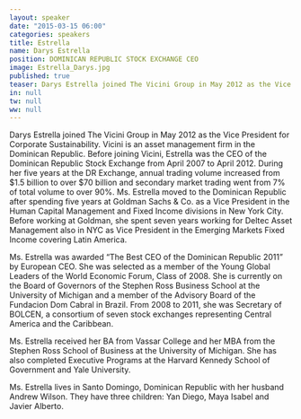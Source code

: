 ```yaml
---
layout: speaker
date: "2015-03-15 06:00"
categories: speakers
title: Estrella
name: Darys Estrella
position: DOMINICAN REPUBLIC STOCK EXCHANGE CEO
image: Estrella_Darys.jpg
published: true
teaser: Darys Estrella joined The Vicini Group in May 2012 as the Vice President for Corporate Sustainability.
in: null
tw: null
ww: null
---
```


Darys Estrella joined The Vicini Group in May 2012 as the Vice President for Corporate Sustainability. Vicini is an asset management firm in the Dominican Republic.  Before joining Vicini, Estrella was the CEO of the Dominican Republic Stock Exchange from April 2007 to April 2012.  During her five years at the DR Exchange, annual trading volume increased from $1.5 billion to over $70 billion and secondary market trading went from 7% of total volume to over 90%.  Ms. Estrella moved to the Dominican Republic after spending five years at Goldman Sachs & Co. as a Vice President in the Human Capital Management and Fixed Income divisions in New York City.  Before working at Goldman, she spent seven years working for Deltec Asset Management also in NYC as Vice President in the Emerging Markets Fixed Income covering Latin America.

Ms. Estrella was awarded “The Best CEO of the Dominican Republic 2011” by European CEO.  She was selected as a member of the Young Global Leaders of the World Economic Forum, Class of 2008.   She is currently on the Board of Governors of the Stephen Ross Business School at the University of Michigan and a member of the Advisory Board of the Fundacion Dom Cabral in Brazil.   From 2008 to 2011, she was Secretary of BOLCEN, a consortium of seven stock exchanges representing Central America and the Caribbean.

Ms. Estrella received her BA from Vassar College and her MBA from the Stephen Ross School of Business at the University of Michigan.  She has also completed Executive Programs at the Harvard Kennedy School of Government and Yale University.

Ms. Estrella lives in Santo Domingo, Dominican Republic with her husband Andrew Wilson.  They have three children: Yan Diego, Maya Isabel and Javier Alberto.